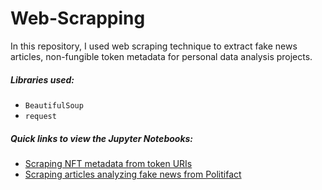 # Web-Scrapping

In this repository, I used web scraping technique to extract fake news articles, non-fungible token metadata for personal data analysis projects. 

##### Libraries used: 
- `BeautifulSoup`
- `request`

##### Quick links to view the Jupyter Notebooks: 
- <a href="https://nbviewer.org/github/trang-h-vo/Web-Scrapping/blob/main/NFT_features_and_rarity_score.ipynb"> Scraping NFT metadata from token URIs </a> 
- <a href="https://nbviewer.org/github/trang-h-vo/Web-Scrapping/blob/main/Scraping_fake_news_articles_Politifact.ipynb"> Scraping articles analyzing fake news from Politifact </a> 
